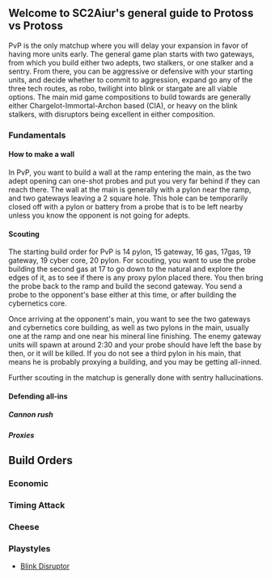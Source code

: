 <!--
.. title: PvP
.. slug: pvp
.. date: 2020-09-19 07:45:13 UTC
.. tags:
.. category:
.. link:
.. description:
.. type: text
.. author: ZKay
.. hidetitle: True
.. nocomments: True
-->

## Welcome to SC2Aiur's general guide to Protoss vs Protoss

PvP is the only matchup where you will delay your expansion in favor of having more units early. The general game plan starts with two gateways, from which you build either two adepts, two stalkers, or one stalker and a sentry. From there, you can be aggressive or defensive with your starting units, and decide whether to commit to aggression, expand go any of the three tech routes, as robo, twilight into blink or stargate are all viable options. The main mid game compositions to build towards are generally either Chargelot-Immortal-Archon based (CIA), or heavy on the blink stalkers, with disruptors being excellent in either composition.

### Fundamentals

#### How to make a wall
In PvP, you want to build a wall at the ramp entering the main, as the two adept opening can one-shot probes and put you very far behind if they can reach there. The wall at the main is generally with a pylon near the ramp, and two gateways leaving a 2 square hole. This hole can be temporarily closed off with a pylon or battery from a probe that is to be left nearby unless you know the opponent is not going for adepts.

#### Scouting
The starting build order for PvP is 14 pylon, 15 gateway, 16 gas, 17gas, 19 gateway, 19 cyber core, 20 pylon. For scouting, you want to use the probe building the second gas at 17 to go down to the natural and explore the edges of it, as to see if there is any proxy pylon placed there. You then bring the probe back to the ramp and build the second gateway. You send a probe to the opponent's base either at this time, or after building the cybernetics core.

Once arriving at the opponent's main, you want to see the two gateways and cybernetics core building, as well as two pylons in the main, usually one at the ramp and one near his mineral line finishing. The enemy gateway units will spawn at around 2:30 and your probe should have left the base by then, or it will be killed. If you do not see a third pylon in his main, that means he is probably proxying a building, and you may be getting all-inned.

Further scouting in the matchup is generally done with sentry hallucinations.

#### Defending all-ins

##### Cannon rush

##### Proxies

## Build Orders

### Economic

### Timing Attack

### Cheese

### Playstyles
- [Blink Disruptor](/posts/blinkdisruptor-era-pvp/)
